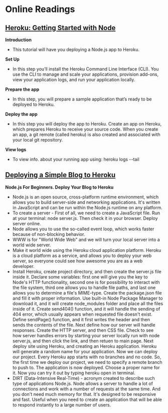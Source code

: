 # Online Readings

## [Heroku: Getting Started with Node](https://devcenter.heroku.com/articles/getting-started-with-nodejs#introduction)
**Introduction**
* This tutorial will have you deploying a Node.js app to Heroku.

**Set Up**
* In this step you’ll install the Heroku Command Line Interface (CLI). You use the CLI to manage and scale your applications, provision add-ons, view your application logs, and run your application locally.

**Prepare the app**
* In this step, you will prepare a sample application that’s ready to be deployed to Heroku.

**Deploy the app**
* In this step you will deploy the app to Heroku. Create an app on Heroku, which prepares Heroku to receive your source code. When you create an app, a git remote (called heroku) is also created and associated with your local git repository.

**View logs**
* To view info. about your running app using: heroku logs --tail 

## [Deploying a Simple Blog to Heroku](https://howtonode.org/deploy-blog-to-heroku)
**Node.js For Beginners. Deploy Your Blog to Heroku**
* Node.js is an open source, cross-platform runtime environment, which allows you to build server-side and networking applications. It's written in JavaScript and can be run within the Node.js runtime on any platform. 
* To create a server - First of all, we need to create a JavaScript file. Run at your terminal: node server.js. Then check it in your browser. Deploy server online. 
* Node allows you to use the so-called event loop, which works faster because of non-blocking behavior.
* WWW is for "World Wide Web" and we will turn your local server into a world wide server. 
* Make it world wide using the Heroku cloud application platform. Heroku is a cloud platform as a service, and allows you to deploy your web server, so everyone could see how awesome you are as a web developer. 
* Install Heroku, create project directory, and then create the server.js file inside it. Declare some variables: first one will give you the key to Node's HTTP functionality, second one is for possibility to interact with the file system, third one allows you to handle file paths, and last one allows you to determine a file's MIME-type. Create the package.json file and fill it with proper information. Use built-in Node Package Manager to download it, and it will create node_modules folder and place all the files inside of it. Create send404() function, and it will handle the sending of 404 error, which usually appears when requested file doesn't exist. Define sendPage() function, and it first writes the header and then sends the contents of the file. Next define how our server will handle responses. Create the HTTP server, and then CSS file. Check to see how server handles errors by starting your server locally run with node server.js, and then click the link, and then retuen to main page. Next deploy site using Heroku, and creating an Heroku application. Heroku will generate a random name for your application. Now we can deploy our project. Every Heroku app starts with no branches and no code. So, the first time we deploy our project, we need to specify a remote branch to push to. The application is now deployed. Choose a proper name for it. Now you can try it out by typing heroku open in terminal.
* DIRT (Data-Intensive Real-Time) - acronym created to describe such type of applications Node.js. Node allows a server to handle a lot of connections and work with a number of requests at the same time. And you don't need much memory for that. It's designed to be responsive and fast. Useful when you need to create an application that will be able to respond instantly to a large number of users.